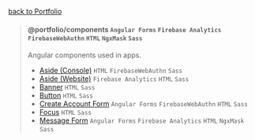 [back to Portfolio](../../README.md)

> #### @portfolio/components `Angular Forms` `Firebase Analytics` `FirebaseWebAuthn` `HTML` `NgxMask` `Sass`
>
> Angular components used in apps.
> - [Aside (Console)](src/lib/aside-console) `HTML` `FirebaseWebAuthn` `Sass`
> - [Aside (Website)](src/lib/aside-website) `Firebase Analytics` `HTML` `Sass`
> - [Banner](src/lib/banner) `HTML` `Sass`
> - [Button](src/lib/button) `HTML` `Sass`
> - [Create Account Form](src/lib/create-account-form) `Angular Forms` `FirebaseWebAuthn` `HTML` `Sass`
> - [Focus](src/lib/focus) `HTML` `Sass`
> - [Message Form](src/lib/message-form) `Angular Forms` `Firebase Analytics` `HTML` `NgxMask` `Sass`

